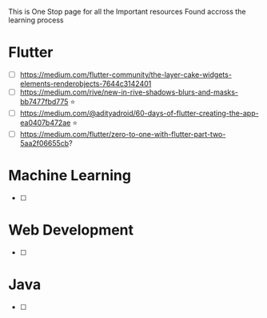 This is One Stop page for all the Important resources Found accross the learning process

# Flutter 
- [ ] https://medium.com/flutter-community/the-layer-cake-widgets-elements-renderobjects-7644c3142401
- [ ] https://medium.com/rive/new-in-rive-shadows-blurs-and-masks-bb7477fbd775 :star:
- [ ] https://medium.com/@adityadroid/60-days-of-flutter-creating-the-app-ea0407b472ae :star:
- [ ] https://medium.com/flutter/zero-to-one-with-flutter-part-two-5aa2f06655cb?

# Machine Learning 
- [ ] 

# Web Development 
- [ ] 

# Java 
- [ ] 
